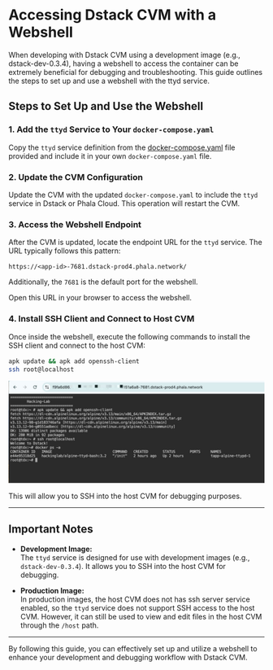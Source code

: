 # Accessing Dstack CVM with a Webshell

When developing with Dstack CVM using a development image (e.g., dstack-dev-0.3.4), having a webshell to access the container can be extremely beneficial for debugging and troubleshooting. This guide outlines the steps to set up and use a webshell with the ttyd service.


## Steps to Set Up and Use the Webshell

### 1. Add the `ttyd` Service to Your `docker-compose.yaml`

Copy the `ttyd` service definition from the [docker-compose.yaml](docker-compose.yaml) file provided and include it in your own `docker-compose.yaml` file.

### 2. Update the CVM Configuration

Update the CVM with the updated `docker-compose.yaml` to include the `ttyd` service in Dstack or Phala Cloud. This operation will restart the CVM.

### 3. Access the Webshell Endpoint

After the CVM is updated, locate the endpoint URL for the `ttyd` service. The URL typically follows this pattern:

```
https://<app-id>-7681.dstack-prod4.phala.network/
```

Additionally, the `7681` is the default port for the webshell.

Open this URL in your browser to access the webshell.

### 4. Install SSH Client and Connect to Host CVM

Once inside the webshell, execute the following commands to install the SSH client and connect to the host CVM:

```bash
apk update && apk add openssh-client
ssh root@localhost
```

![image](./image.jpg)

This will allow you to SSH into the host CVM for debugging purposes.

---

## Important Notes

- **Development Image:**  
  The `ttyd` service is designed for use with development images (e.g., `dstack-dev-0.3.4`). It allows you to SSH into the host CVM for debugging.

- **Production Image:**  
  In production images, the host CVM does not has ssh server service enabled, so the `ttyd` service does not support SSH access to the host CVM. However, it can still be used to view and edit files in the host CVM through the `/host` path.

---

By following this guide, you can effectively set up and utilize a webshell to enhance your development and debugging workflow with Dstack CVM.
